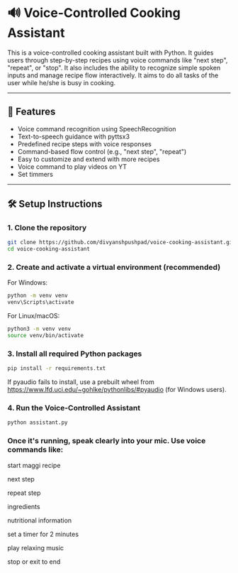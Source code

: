 # 🔊 Voice-Controlled Cooking Assistant

This is a voice-controlled cooking assistant built with Python. It guides users through step-by-step recipes using voice commands like "next step", "repeat", or "stop". It also includes the ability to recognize simple spoken inputs and manage recipe flow interactively. It aims to do all tasks of the user while he/she is busy in cooking.

---

## 🚀 Features

- Voice command recognition using SpeechRecognition
- Text-to-speech guidance with pyttsx3
- Predefined recipe steps with voice responses
- Command-based flow control (e.g., "next step", "repeat")
- Easy to customize and extend with more recipes
- Voice command to play videos on YT
- Set timmers

---

## 🛠️ Setup Instructions

### 1. Clone the repository

```bash
git clone https://github.com/divyanshpushpad/voice-cooking-assistant.git
cd voice-cooking-assistant
```
### 2. Create and activate a virtual environment (recommended)
 
For Windows:

```bash
python -m venv venv
venv\Scripts\activate
```
For Linux/macOS:
```bash
python3 -m venv venv
source venv/bin/activate
```

### 3. Install all required Python packages

```bash
pip install -r requirements.txt
```
If pyaudio fails to install, use a prebuilt wheel from https://www.lfd.uci.edu/~gohlke/pythonlibs/#pyaudio (for Windows users).

### 4. Run the Voice-Controlled Assistant

```bash
python assistant.py
```
### Once it's running, speak clearly into your mic. Use voice commands like:

start maggi recipe

next step

repeat step

ingredients

nutritional information

set a timer for 2 minutes

play relaxing music

stop or exit to end



